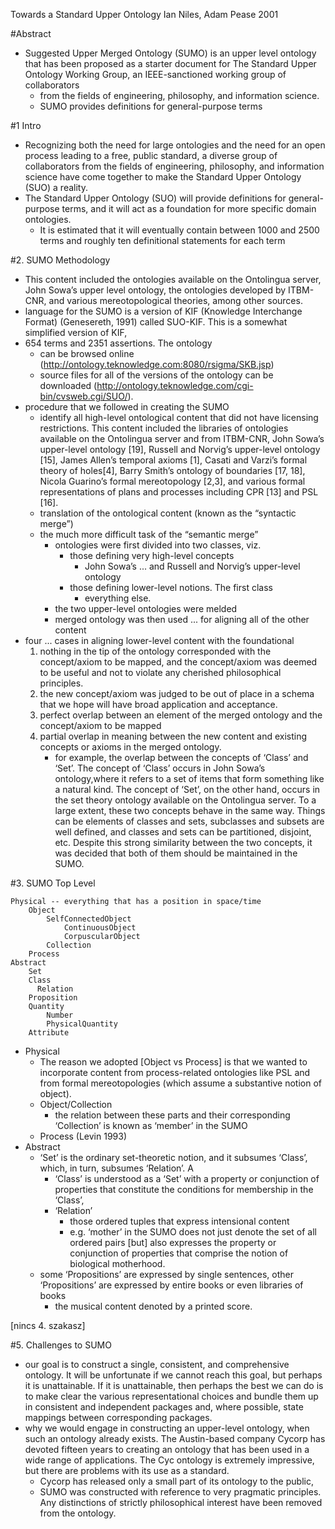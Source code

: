 Towards a Standard Upper Ontology
Ian Niles, Adam Pease
2001

#Abstract

* Suggested Upper Merged Ontology (SUMO) is an upper level ontology that has
  been proposed as a starter document for The Standard Upper Ontology Working
  Group, an IEEE-sanctioned working group of collaborators 
  * from the fields of engineering, philosophy, and information science. 
  * SUMO provides definitions for general-purpose terms

#1 Intro

* Recognizing both the need for large ontologies and the need for an open
  process leading to a free, public standard, a diverse group of collaborators
  from the fields of engineering, philosophy, and information science have come
  together to make the Standard Upper Ontology (SUO) a reality.
* The Standard Upper Ontology (SUO) will provide definitions for
  general-purpose terms, and it will act as a foundation for more specific
  domain ontologies. 
  * It is estimated that it will eventually contain between 1000 and 2500 terms
    and roughly ten definitional statements for each term

#2. SUMO Methodology

* This content included the ontologies available on the Ontolingua server, John
  Sowa’s upper level ontology, the ontologies developed by ITBM-CNR, and
  various mereotopological theories, among other sources.
* language for the SUMO is a version of KIF (Knowledge Interchange Format)
  (Genesereth, 1991) called SUO-KIF. This is a somewhat simplified version of
  KIF,
* 654 terms and 2351 assertions. The ontology 
  * can be browsed online (http://ontology.teknowledge.com:8080/rsigma/SKB.jsp)
  * source files for all of the versions of the ontology can be downloaded
    (http://ontology.teknowledge.com/cgi-bin/cvsweb.cgi/SUO/).
* procedure that we followed in creating the SUMO
  * identify all high-level ontological content that did not have licensing
    restrictions.  This content included the libraries of ontologies available
    on the Ontolingua server and from ITBM-CNR, John Sowa’s upper-level
    ontology [19], Russell and Norvig’s upper-level ontology [15], James
    Allen’s temporal axioms [1], Casati and Varzi’s formal theory of holes[4],
    Barry Smith’s ontology of boundaries [17, 18], Nicola Guarino’s formal
    mereotopology [2,3], and various formal representations of plans and
    processes including CPR [13] and PSL [16].
  * translation of the ontological content (known as the “syntactic merge”) 
  * the much more difficult task of the “semantic merge”
    * ontologies were first divided into two classes, viz. 
      * those defining very high-level concepts
        * John Sowa’s ... and Russell and Norvig’s upper-level ontology
      * those defining lower-level notions. The first class 
        * everything else.
    * the two upper-level ontologies were melded
    * merged ontology was then used ... for aligning all of the other content
* four ... cases in aligning lower-level content with the foundational
  1. nothing in the tip of the ontology corresponded with the concept/axiom to
     be mapped, and the concept/axiom was deemed to be useful and not to
     violate any cherished philosophical principles.
  2. the new concept/axiom was judged to be out of place in a schema that we
     hope will have broad application and acceptance.
  3. perfect overlap between an element of the merged ontology and the
     concept/axiom to be mapped
  4. partial overlap in meaning between the new content and existing concepts
     or axioms in the merged ontology.
     * for example, the overlap between the concepts of ‘Class’ and ‘Set’. The
       concept of ‘Class’ occurs in John Sowa’s ontology,where it refers to a
       set of items that form something like a natural kind. The concept of
       ‘Set’, on the other hand, occurs in the set theory ontology available on
       the Ontolingua server. To a large extent, these two concepts behave in
       the same way. Things can be elements of classes and sets, subclasses and
       subsets are well defined, and classes and sets can be partitioned,
       disjoint, etc. Despite this strong similarity between the two concepts,
       it was decided that both of them should be maintained in the SUMO.

#3. SUMO Top Level

```
Physical -- everything that has a position in space/time
	Object
		SelfConnectedObject
			ContinuousObject
			CorpuscularObject
		Collection
	Process
Abstract
	Set
    Class
      Relation
	Proposition
	Quantity
		Number
		PhysicalQuantity
	Attribute
```
* Physical
  * The reason we adopted [Object vs Process] is that we wanted to incorporate
    content from process-related ontologies like PSL and from formal
    mereotopologies (which assume a substantive notion of object).  
  * Object/Collection
    * the relation between these parts and their corresponding ‘Collection’ is
      known as ‘member’ in the SUMO 
  * Process (Levin 1993)
* Abstract
  * ‘Set’ is the ordinary set-theoretic notion, and it subsumes ‘Class’,
    which, in turn, subsumes ‘Relation’. A 
    * ‘Class’ is understood as a ‘Set’ with a property or conjunction of
      properties that constitute the conditions for membership in the ‘Class’,
    * ‘Relation’ 
      * those ordered tuples that express intensional content
      * e.g. ‘mother’ in the SUMO does not just denote the set of all ordered
        pairs [but] also expresses the property or conjunction of properties
        that comprise the notion of biological motherhood.
  * some ‘Propositions’ are expressed by single sentences, other ‘Propositions’
    are expressed by entire books or even libraries of books
    * the musical content denoted by a printed score.

[nincs 4. szakasz]

#5. Challenges to SUMO

* our goal is to construct a single, consistent, and comprehensive ontology. It
  will be unfortunate if we cannot reach this goal, but perhaps it is
  unattainable. If it is unattainable, then perhaps the best we can do is to
  make clear the various representational choices and bundle them up in
  consistent and independent packages and, where possible, state mappings
  between corresponding packages.
* why we would engage in constructing an upper-level ontology, when such an
  ontology already exists. The Austin-based company Cycorp has devoted fifteen
  years to creating an ontology that has been used in a wide range of
  applications. The Cyc ontology is extremely impressive, but there are
  problems with its use as a standard.  
  * Cycorp has released only a small part of its ontology to the public,
  * SUMO was constructed with reference to very pragmatic principles. Any
    distinctions of strictly philosophical interest have been removed from the
    ontology.
  
